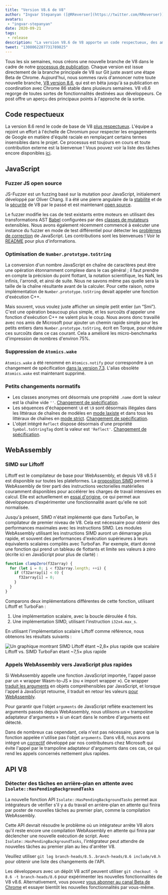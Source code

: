 ```yaml
---
title: "Version V8.6 de V8"
author: "Ingvar Stepanyan ([@RReverser](https://twitter.com/RReverser)), un testeur de fuzzing pour clavier"
avatars: 
 - "ingvar-stepanyan"
date: 2020-09-21
tags: 
 - release
description: "La version V8.6 de V8 apporte un code respectueux, des améliorations de performance et des changements normatifs."
tweet: "1308062287731789825"
---
```

Tous les six semaines, nous créons une nouvelle branche de V8 dans le cadre de notre [processus de publication](https://v8.dev/docs/release-process). Chaque version est issue directement de la branche principale de V8 sur Git juste avant une étape Beta de Chrome. Aujourd'hui, nous sommes ravis d'annoncer notre toute nouvelle branche, [V8 version 8.6](https://chromium.googlesource.com/v8/v8.git/+log/branch-heads/8.6), qui est en bêta jusqu'à sa publication en coordination avec Chrome 86 stable dans plusieurs semaines. V8 v8.6 regorge de toutes sortes de fonctionnalités destinées aux développeurs. Ce post offre un aperçu des principaux points à l'approche de la sortie.

<!--truncate-->
## Code respectueux

La version 8.6 rend le code de base de V8 [plus respectueux](https://v8.dev/docs/respectful-code). L'équipe a rejoint un effort à l'échelle de Chromium pour respecter les engagements de Google en matière d'équité raciale en remplaçant certains termes insensibles dans le projet. Ce processus est toujours en cours et toute contribution externe est la bienvenue ! Vous pouvez voir la liste des tâches encore disponibles [ici](https://docs.google.com/document/d/1rK7NQK64c53-qbEG-N5xz7uY_QUVI45sUxinbyikCYM/edit).

## JavaScript

### Fuzzer JS open source

JS-Fuzzer est un fuzzing basé sur la mutation pour JavaScript, initialement développé par Oliver Chang. Il a été une pierre angulaire de la [stabilité](https://bugs.chromium.org/p/chromium/issues/list?q=ochang_js_fuzzer%20label%3AStability-Crash%20label%3AClusterfuzz%20-status%3AWontFix%20-status%3ADuplicate&can=1) et de la [sécurité](https://bugs.chromium.org/p/chromium/issues/list?q=ochang_js_fuzzer%20label%3ASecurity%20label%3AClusterfuzz%20-status%3AWontFix%20-status%3ADuplicate&can=1) de V8 par le passé et est maintenant [open source](https://chromium-review.googlesource.com/c/v8/v8/+/2320330).

Le fuzzer modifie les cas de test existants entre moteurs en utilisant des transformations AST [Babel](https://babeljs.io/) configurées par des [classes de mutateurs](https://chromium.googlesource.com/v8/v8/+/320d98709f/tools/clusterfuzz/js_fuzzer/mutators/) extensibles. Nous avons également récemment commencé à exécuter une instance du fuzzer en mode de test différentiel pour détecter les [problèmes de correction](https://bugs.chromium.org/p/chromium/issues/list?q=blocking%3A1050674%20-status%3ADuplicate&can=1) de JavaScript. Les contributions sont les bienvenues ! Voir le [README](https://chromium.googlesource.com/v8/v8/+/master/tools/clusterfuzz/js_fuzzer/README.md) pour plus d'informations.

### Optimisation de `Number.prototype.toString`

La conversion d'un nombre JavaScript en chaîne de caractères peut être une opération étonnamment complexe dans le cas général ; il faut prendre en compte la précision du point flottant, la notation scientifique, les NaN, les infinis, l'arrondi, et ainsi de suite. Nous ne savons même pas quelle sera la taille de la chaîne résultante avant de la calculer. Pour cette raison, notre implémentation de `Number.prototype.toString` devait appeler une fonction d'exécution C++.

Mais souvent, vous voulez juste afficher un simple petit entier (un “Smi”). C'est une opération beaucoup plus simple, et les surcoûts d'appeler une fonction d'exécution C++ ne valent plus le coup. Nous avons donc travaillé avec nos amis de Microsoft pour ajouter un chemin rapide simple pour les petits entiers dans `Number.prototype.toString`, écrit en Torque, pour réduire ces surcoûts dans ce cas courant. Cela a amélioré les micro-benchmarks d'impression de nombres d'environ 75%.

### Suppression de `Atomics.wake`

`Atomics.wake` a été renommé en `Atomics.notify` pour correspondre à un changement de spécification [dans la version 7.3](https://v8.dev/blog/v8-release-73#atomics.notify). L'alias obsolète `Atomics.wake` est maintenant supprimé.

### Petits changements normatifs

- Les classes anonymes ont désormais une propriété `.name` dont la valeur est la chaîne vide `''`. [Changement de spécification](https://github.com/tc39/ecma262/pull/1490).
- Les séquences d'échappement `\8` et `\9` sont désormais illégales dans les littéraux de chaînes de modèles en [mode laxiste](https://developer.mozilla.org/en-US/docs/Glossary/Sloppy_mode) et dans tous les littéraux de chaînes en [mode strict](https://developer.mozilla.org/en-US/docs/Web/JavaScript/Reference/Strict_mode). [Changement de spécification](https://github.com/tc39/ecma262/pull/2054).
- L'objet intégré `Reflect` dispose désormais d'une propriété `Symbol.toStringTag` dont la valeur est `'Reflect'`. [Changement de spécification](https://github.com/tc39/ecma262/pull/2057).

## WebAssembly

### SIMD sur Liftoff

Liftoff est le compilateur de base pour WebAssembly, et depuis V8 v8.5 il est disponible sur toutes les plateformes. La [proposition SIMD](https://v8.dev/features/simd) permet à WebAssembly de tirer parti des instructions vectorielles matérielles couramment disponibles pour accélérer les charges de travail intensives en calcul. Elle est actuellement en [essai d'origine](https://v8.dev/blog/v8-release-84#simd-origin-trial), ce qui permet aux développeurs d'expérimenter une fonctionnalité avant qu'elle ne soit normalisée.

Jusqu'à présent, SIMD n'était implémenté que dans TurboFan, le compilateur de premier niveau de V8. Cela est nécessaire pour obtenir des performances maximales avec les instructions SIMD. Les modules WebAssembly utilisant les instructions SIMD auront un démarrage plus rapide, et souvent des performances d'exécution supérieures à leurs équivalents scalaires compilés avec TurboFan. Par exemple, étant donné une fonction qui prend un tableau de flottants et limite ses valeurs à zéro (écrite ici en JavaScript pour plus de clarté) :

```js
function clampZero(f32array) {
  for (let i = 0; i < f32array.length; ++i) {
    if (f32array[i] < 0) {
      f32array[i] = 0;
    }
  }
}
```

Comparons deux implémentations différentes de cette fonction, utilisant Liftoff et TurboFan :

1. Une implémentation scalaire, avec la boucle déroulée 4 fois.
2. Une implémentation SIMD, utilisant l'instruction `i32x4.max_s`.

En utilisant l'implémentation scalaire Liftoff comme référence, nous obtenons les résultats suivants :

![Un graphique montrant SIMD Liftoff étant ~2,8× plus rapide que scalaire Liftoff vs. SIMD TurboFan étant ~7,5× plus rapide](/_img/v8-release-86/simd.svg)

### Appels WebAssembly vers JavaScript plus rapides

Si WebAssembly appelle une fonction JavaScript importée, l'appel passe par un « wrapper Wasm-to-JS » (ou « import wrapper »). Ce wrapper [traduit les arguments](https://webassembly.github.io/spec/js-api/index.html#tojsvalue) en objets compréhensibles par JavaScript, et lorsque l'appel à JavaScript retourne, il traduit en retour les valeurs [pour WebAssembly](https://webassembly.github.io/spec/js-api/index.html#towebassemblyvalue).

Pour garantir que l'objet `arguments` de JavaScript reflète exactement les arguments passés depuis WebAssembly, nous utilisons un « trampoline adaptateur d'arguments » si un écart dans le nombre d'arguments est détecté.

Dans de nombreux cas cependant, cela n'est pas nécessaire, parce que la fonction appelée n'utilise pas l'objet `arguments`. Dans v8.6, nous avons intégré un [correctif](https://crrev.com/c/2317061) développé par nos contributeurs chez Microsoft qui évite l'appel par le trampoline adaptateur d'arguments dans ces cas, ce qui rend les appels concernés nettement plus rapides.

## API V8

### Détecter des tâches en arrière-plan en attente avec `Isolate::HasPendingBackgroundTasks`

La nouvelle fonction API `Isolate::HasPendingBackgroundTasks` permet aux intégrateurs de vérifier s'il y a du travail en arrière-plan en attente qui finira par poster de nouvelles tâches au premier plan, comme la compilation WebAssembly.

Cette API devrait résoudre le problème où un intégrateur arrête V8 alors qu'il reste encore une compilation WebAssembly en attente qui finira par déclencher une nouvelle exécution de script. Avec `Isolate::HasPendingBackgroundTasks`, l'intégrateur peut attendre de nouvelles tâches au premier plan au lieu d'arrêter V8.

Veuillez utiliser `git log branch-heads/8.5..branch-heads/8.6 include/v8.h` pour obtenir une liste des changements de l'API.

Les développeurs avec un dépôt V8 actif peuvent utiliser `git checkout -b 8.6 -t branch-heads/8.6` pour expérimenter les nouvelles fonctionnalités de V8 v8.6. Alternativement, vous pouvez [vous abonner au canal Beta de Chrome](https://www.google.com/chrome/browser/beta.html) et essayer bientôt les nouvelles fonctionnalités par vous-même.
